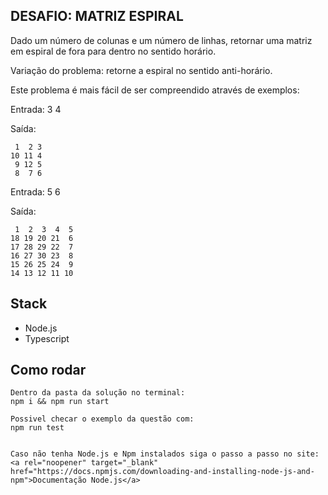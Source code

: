 ## DESAFIO: MATRIZ ESPIRAL

Dado um número de colunas e um número de linhas, retornar uma matriz em espiral de fora para dentro no sentido horário.

Variação do problema: retorne a espiral no sentido anti-horário.

Este problema é mais fácil de ser compreendido através de exemplos:

Entrada: 3 4

Saída:
```
 1  2 3
10 11 4
 9 12 5
 8  7 6
```

Entrada: 5 6

Saída:
```
 1  2  3  4  5
18 19 20 21  6
17 28 29 22  7
16 27 30 23  8
15 26 25 24  9
14 13 12 11 10
```
## Stack
 - Node.js
 - Typescript

## Como rodar 
    
    Dentro da pasta da solução no terminal: 
    npm i && npm run start

    Possivel checar o exemplo da questão com:
    npm run test


    Caso não tenha Node.js e Npm instalados siga o passo a passo no site:
    <a rel="noopener" target="_blank" href="https://docs.npmjs.com/downloading-and-installing-node-js-and-npm">Documentação Node.js</a>